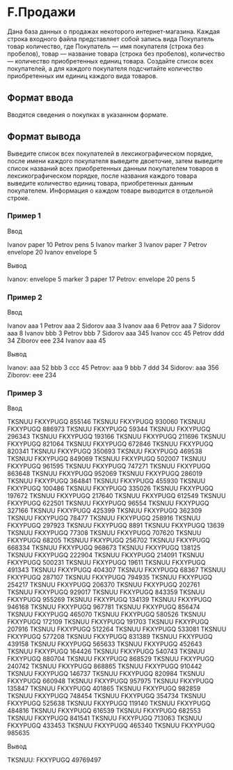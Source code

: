 # F.Продажи

Дана база данных о продажах некоторого интернет-магазина. Каждая строка входного файла представляет собой запись вида Покупатель товар количество, где Покупатель — имя покупателя (строка без пробелов), товар — название товара (строка без пробелов), количество — количество приобретенных единиц товара. Создайте список всех покупателей, а для каждого покупателя подсчитайте количество приобретенных им единиц каждого вида товаров.

## Формат ввода

Вводятся сведения о покупках в указанном формате.

## Формат вывода

Выведите список всех покупателей в лексикографическом порядке, после имени каждого покупателя выведите двоеточие, затем выведите список названий всех приобретенных данным покупателем товаров в лексикографическом порядке, после названия каждого товара выведите количество единиц товара, приобретенных данным покупателем. Информация о каждом товаре выводится в отдельной строке.

### Пример 1

Ввод

Ivanov paper 10
Petrov pens 5
Ivanov marker 3
Ivanov paper 7
Petrov envelope 20
Ivanov envelope 5

Вывод

Ivanov:
envelope 5
marker 3
paper 17
Petrov:
envelope 20
pens 5

### Пример 2

Ввод

Ivanov aaa 1
Petrov aaa 2
Sidorov aaa 3
Ivanov aaa 6
Petrov aaa 7
Sidorov aaa 8
Ivanov bbb 3
Petrov bbb 7
Sidorov aaa 345
Ivanov ccc 45
Petrov ddd 34
Ziborov eee 234
Ivanov aaa 45

Вывод

Ivanov:
aaa 52
bbb 3
ccc 45
Petrov:
aaa 9
bbb 7
ddd 34
Sidorov:
aaa 356
Ziborov:
eee 234

### Пример 3

Ввод

TKSNUU FKXYPUGQ 855146
TKSNUU FKXYPUGQ 930060
TKSNUU FKXYPUGQ 886973
TKSNUU FKXYPUGQ 59344
TKSNUU FKXYPUGQ 296343
TKSNUU FKXYPUGQ 193166
TKSNUU FKXYPUGQ 211696
TKSNUU FKXYPUGQ 821064
TKSNUU FKXYPUGQ 672846
TKSNUU FKXYPUGQ 820341
TKSNUU FKXYPUGQ 350693
TKSNUU FKXYPUGQ 469538
TKSNUU FKXYPUGQ 849069
TKSNUU FKXYPUGQ 502007
TKSNUU FKXYPUGQ 961595
TKSNUU FKXYPUGQ 747271
TKSNUU FKXYPUGQ 863648
TKSNUU FKXYPUGQ 952069
TKSNUU FKXYPUGQ 286019
TKSNUU FKXYPUGQ 364841
TKSNUU FKXYPUGQ 455930
TKSNUU FKXYPUGQ 100486
TKSNUU FKXYPUGQ 335026
TKSNUU FKXYPUGQ 197672
TKSNUU FKXYPUGQ 217640
TKSNUU FKXYPUGQ 612549
TKSNUU FKXYPUGQ 622501
TKSNUU FKXYPUGQ 96554
TKSNUU FKXYPUGQ 327166
TKSNUU FKXYPUGQ 425399
TKSNUU FKXYPUGQ 362309
TKSNUU FKXYPUGQ 78477
TKSNUU FKXYPUGQ 258916
TKSNUU FKXYPUGQ 297923
TKSNUU FKXYPUGQ 8891
TKSNUU FKXYPUGQ 13639
TKSNUU FKXYPUGQ 77308
TKSNUU FKXYPUGQ 707620
TKSNUU FKXYPUGQ 68205
TKSNUU FKXYPUGQ 256702
TKSNUU FKXYPUGQ 668334
TKSNUU FKXYPUGQ 968673
TKSNUU FKXYPUGQ 138125
TKSNUU FKXYPUGQ 222904
TKSNUU FKXYPUGQ 214091
TKSNUU FKXYPUGQ 500231
TKSNUU FKXYPUGQ 19611
TKSNUU FKXYPUGQ 491343
TKSNUU FKXYPUGQ 404307
TKSNUU FKXYPUGQ 68367
TKSNUU FKXYPUGQ 287107
TKSNUU FKXYPUGQ 794935
TKSNUU FKXYPUGQ 254217
TKSNUU FKXYPUGQ 206370
TKSNUU FKXYPUGQ 202761
TKSNUU FKXYPUGQ 929017
TKSNUU FKXYPUGQ 843359
TKSNUU FKXYPUGQ 955269
TKSNUU FKXYPUGQ 134139
TKSNUU FKXYPUGQ 946168
TKSNUU FKXYPUGQ 967781
TKSNUU FKXYPUGQ 856474
TKSNUU FKXYPUGQ 465070
TKSNUU FKXYPUGQ 580526
TKSNUU FKXYPUGQ 172109
TKSNUU FKXYPUGQ 191703
TKSNUU FKXYPUGQ 207916
TKSNUU FKXYPUGQ 512264
TKSNUU FKXYPUGQ 533081
TKSNUU FKXYPUGQ 577208
TKSNUU FKXYPUGQ 831389
TKSNUU FKXYPUGQ 439158
TKSNUU FKXYPUGQ 565633
TKSNUU FKXYPUGQ 452643
TKSNUU FKXYPUGQ 164426
TKSNUU FKXYPUGQ 540743
TKSNUU FKXYPUGQ 880704
TKSNUU FKXYPUGQ 868529
TKSNUU FKXYPUGQ 240742
TKSNUU FKXYPUGQ 868865
TKSNUU FKXYPUGQ 910442
TKSNUU FKXYPUGQ 146737
TKSNUU FKXYPUGQ 820984
TKSNUU FKXYPUGQ 660948
TKSNUU FKXYPUGQ 957975
TKSNUU FKXYPUGQ 135847
TKSNUU FKXYPUGQ 401865
TKSNUU FKXYPUGQ 982859
TKSNUU FKXYPUGQ 748454
TKSNUU FKXYPUGQ 354734
TKSNUU FKXYPUGQ 525638
TKSNUU FKXYPUGQ 119140
TKSNUU FKXYPUGQ 484816
TKSNUU FKXYPUGQ 616539
TKSNUU FKXYPUGQ 682553
TKSNUU FKXYPUGQ 841541
TKSNUU FKXYPUGQ 713063
TKSNUU FKXYPUGQ 433453
TKSNUU FKXYPUGQ 465340
TKSNUU FKXYPUGQ 985635

Вывод

TKSNUU:
FKXYPUGQ 49769497
